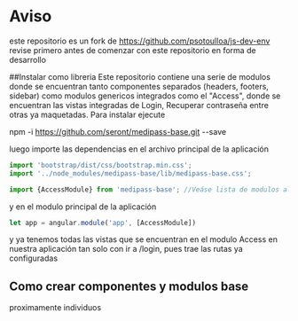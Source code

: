 # Aviso
este repositorio es un fork de 
https://github.com/psotoulloa/js-dev-env
revise primero antes de comenzar con este repositorio en forma de desarrollo

##Instalar como libreria
Este repositorio contiene una serie de modulos donde se encuentran tanto componentes separados (headers, footers, sidebar) 
como modulos genericos integrados como el "Access", donde se encuentran las vistas integradas de Login, Recuperar contraseña entre otras ya maquetadas.
Para instalar ejecute

npm -i https://github.com/seront/medipass-base.git --save

luego importe las dependencias en el archivo principal de la aplicación

```javascript
import 'bootstrap/dist/css/bootstrap.min.css';
import '../node_modules/medipass-base/lib/medipass-base.css';

import {AccessModule} from 'medipass-base'; //Veáse lista de modulos al final de esta documentación
```
y en el modulo principal de la aplicación
```javascript
let app = angular.module('app', [AccessModule])
```
y ya tenemos todas las vistas que se encuentran en el modulo Access en nuestra aplicación tan solo con ir a /login,
pues trae las rutas ya configuradas
## Como crear componentes y modulos base
proximamente individuos

